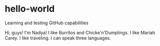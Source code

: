 # hello-world
Learning and testing GitHub capabilities

Hi, guys!
I'm Nadya! I like Burritos and Chicke'n'Dumplings. 
I like Mariah Carey. I like traveling. I can speak three languages.
